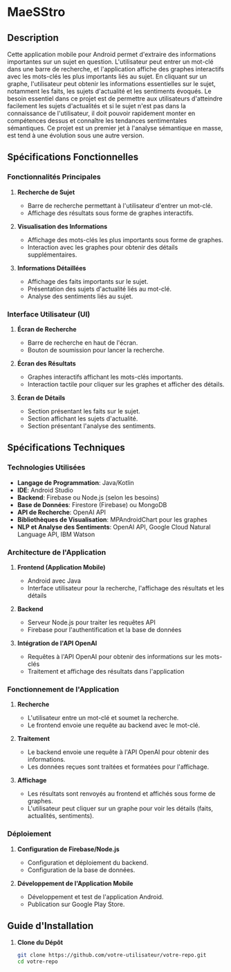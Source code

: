 # MaeSStro

## Description

Cette application mobile pour Android permet d'extraire des informations importantes sur un sujet en question. L'utilisateur peut entrer un mot-clé dans une barre de recherche, et l'application affiche des graphes interactifs avec les mots-clés les plus importants liés au sujet. En cliquant sur un graphe, l'utilisateur peut obtenir les informations essentielles sur le sujet, notamment les faits, les sujets d'actualité et les sentiments évoqués. Le besoin essentiel dans ce projet est de permettre aux utilisateurs d'atteindre facilement les sujets d'actualités et si le sujet n'est pas dans la connaissance de l'utilisateur, il doit pouvoir rapidement monter en compétences dessus et connaître les tendances sentimentales sémantiques. Ce projet est un premier jet à l'analyse sémantique en masse, est tend à une évolution sous une autre version.

## Spécifications Fonctionnelles

### Fonctionnalités Principales

1. **Recherche de Sujet**
   - Barre de recherche permettant à l'utilisateur d'entrer un mot-clé.
   - Affichage des résultats sous forme de graphes interactifs.

2. **Visualisation des Informations**
   - Affichage des mots-clés les plus importants sous forme de graphes.
   - Interaction avec les graphes pour obtenir des détails supplémentaires.

3. **Informations Détaillées**
   - Affichage des faits importants sur le sujet.
   - Présentation des sujets d'actualité liés au mot-clé.
   - Analyse des sentiments liés au sujet.

### Interface Utilisateur (UI)

1. **Écran de Recherche**
   - Barre de recherche en haut de l'écran.
   - Bouton de soumission pour lancer la recherche.

2. **Écran des Résultats**
   - Graphes interactifs affichant les mots-clés importants.
   - Interaction tactile pour cliquer sur les graphes et afficher des détails.

3. **Écran de Détails**
   - Section présentant les faits sur le sujet.
   - Section affichant les sujets d'actualité.
   - Section présentant l'analyse des sentiments.

## Spécifications Techniques

### Technologies Utilisées

- **Langage de Programmation**: Java/Kotlin
- **IDE**: Android Studio
- **Backend**: Firebase ou Node.js (selon les besoins)
- **Base de Données**: Firestore (Firebase) ou MongoDB
- **API de Recherche**: OpenAI API
- **Bibliothèques de Visualisation**: MPAndroidChart pour les graphes
- **NLP et Analyse des Sentiments**: OpenAI API, Google Cloud Natural Language API, IBM Watson

### Architecture de l'Application

1. **Frontend (Application Mobile)**
   - Android avec Java
   - Interface utilisateur pour la recherche, l'affichage des résultats et les détails

2. **Backend**
   - Serveur Node.js pour traiter les requêtes API
   - Firebase pour l'authentification et la base de données

3. **Intégration de l'API OpenAI**
   - Requêtes à l'API OpenAI pour obtenir des informations sur les mots-clés
   - Traitement et affichage des résultats dans l'application

### Fonctionnement de l'Application

1. **Recherche**
   - L'utilisateur entre un mot-clé et soumet la recherche.
   - Le frontend envoie une requête au backend avec le mot-clé.

2. **Traitement**
   - Le backend envoie une requête à l'API OpenAI pour obtenir des informations.
   - Les données reçues sont traitées et formatées pour l'affichage.

3. **Affichage**
   - Les résultats sont renvoyés au frontend et affichés sous forme de graphes.
   - L'utilisateur peut cliquer sur un graphe pour voir les détails (faits, actualités, sentiments).

### Déploiement

1. **Configuration de Firebase/Node.js**
   - Configuration et déploiement du backend.
   - Configuration de la base de données.

2. **Développement de l'Application Mobile**
   - Développement et test de l'application Android.
   - Publication sur Google Play Store.

## Guide d'Installation

1. **Clone du Dépôt**
   ```bash
   git clone https://github.com/votre-utilisateur/votre-repo.git
   cd votre-repo
